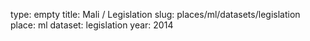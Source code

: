 type: empty
title: Mali / Legislation
slug: places/ml/datasets/legislation
place: ml
dataset: legislation
year: 2014
